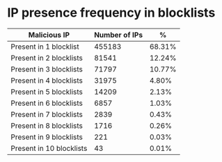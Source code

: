 # IP presence frequency in blocklists
| Malicious IP | Number of IPs | % |
|----|----|----|
| Present in 1 blocklist | 455183 | 68.31% |
| Present in 2 blocklists | 81541 | 12.24% |
| Present in 3 blocklists | 71797 | 10.77% |
| Present in 4 blocklists | 31975 | 4.80% |
| Present in 5 blocklists | 14209 | 2.13% |
| Present in 6 blocklists | 6857 | 1.03% |
| Present in 7 blocklists | 2839 | 0.43% |
| Present in 8 blocklists | 1716 | 0.26% |
| Present in 9 blocklists | 221 | 0.03% |
| Present in 10 blocklists | 43 | 0.01% |
